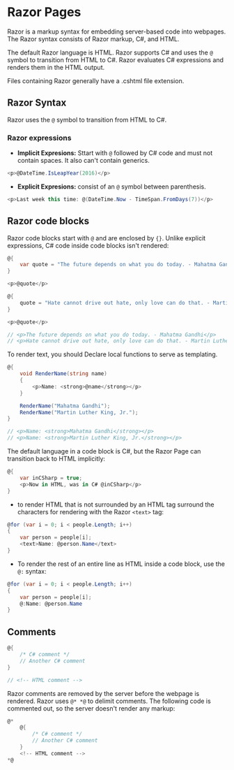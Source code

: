 # Razor Pages

Razor is a markup syntax for embedding server-based code into webpages. The Razor syntax consists of Razor markup, C#, and HTML.

The default Razor language is HTML. Razor supports C# and uses the `@` symbol to transition from HTML to C#. Razor evaluates C# expressions and renders them in the HTML output.

Files containing Razor generally have a .cshtml file extension.

## Razor Syntax

Razor uses the `@` symbol to transition from HTML to C#.

### Razor expressions

- **Implicit Expresions:** Sttart with `@` followed by C# code and must not contain spaces. It also can't contain generics.

```cs
<p>@DateTime.IsLeapYear(2016)</p>
```

- **Explicit Expresions:** consist of an `@` symbol between parenthesis.

```cs
<p>Last week this time: @(DateTime.Now - TimeSpan.FromDays(7))</p>
```

## Razor code blocks

Razor code blocks start with `@` and are enclosed by `{}`. Unlike explicit expressions, C# code inside code blocks isn't rendered:

```cs
@{
    var quote = "The future depends on what you do today. - Mahatma Gandhi";
}

<p>@quote</p>

@{
    quote = "Hate cannot drive out hate, only love can do that. - Martin Luther King, Jr.";
}

<p>@quote</p>

// <p>The future depends on what you do today. - Mahatma Gandhi</p>
// <p>Hate cannot drive out hate, only love can do that. - Martin Luther King, Jr.</p>
```

To render text, you should Declare local functions to serve as templating.

```cs
@{
    void RenderName(string name)
    {
        <p>Name: <strong>@name</strong></p>
    }

    RenderName("Mahatma Gandhi");
    RenderName("Martin Luther King, Jr.");
}

// <p>Name: <strong>Mahatma Gandhi</strong></p>
// <p>Name: <strong>Martin Luther King, Jr.</strong></p>
```

The default language in a code block is C#, but the Razor Page can transition back to HTML implicitly:

```cs
@{
    var inCSharp = true;
    <p>Now in HTML, was in C# @inCSharp</p>
}
```

- to render HTML that is not surrounded by an HTML tag surround the characters for rendering with the Razor `<text>` tag:

```csharp
@for (var i = 0; i < people.Length; i++)
{
    var person = people[i];
    <text>Name: @person.Name</text>
}
```

- To render the rest of an entire line as HTML inside a code block, use the `@:` syntax:

```csharp
@for (var i = 0; i < people.Length; i++)
{
    var person = people[i];
    @:Name: @person.Name
}
```

## Comments

```csharp
@{
    /* C# comment */
    // Another C# comment
}

// <!-- HTML comment -->
```

Razor comments are removed by the server before the webpage is rendered. Razor uses `@* *@` to delimit comments. The following code is commented out, so the server doesn't render any markup:

```csharp
@*
    @{
        /* C# comment */
        // Another C# comment
    }
    <!-- HTML comment -->
*@
```